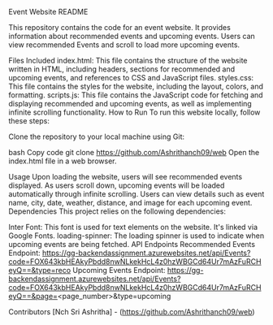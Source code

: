 Event Website README

This repository contains the code for an event website. It provides information about recommended events and upcoming events. Users can view recommended Events and scroll to load more upcoming events.

Files Included
index.html: This file contains the structure of the website written in HTML, including headers, sections for recommended and upcoming events, and references to CSS and JavaScript files.
styles.css: This file contains the styles for the website, including the layout, colors, and formatting.
scripts.js: This file contains the JavaScript code for fetching and displaying recommended and upcoming events, as well as implementing infinite scrolling functionality.
How to Run
To run this website locally, follow these steps:

Clone the repository to your local machine using Git:

bash
Copy code
git clone <https://github.com/Ashrithanch09/web>
Open the index.html file in a web browser.

Usage
Upon loading the website, users will see recommended events displayed.
As users scroll down, upcoming events will be loaded automatically through infinite scrolling.
Users can view details such as event name, city, date, weather, distance, and image for each upcoming event.
Dependencies
This project relies on the following dependencies:

Inter Font: This font is used for text elements on the website. It's linked via Google Fonts.
loading-spinner: The loading spinner is used to indicate when upcoming events are being fetched.
API Endpoints
Recommended Events Endpoint: https://gg-backendassignment.azurewebsites.net/api/Events?code=FOX643kbHEAkyPbdd8nwNLkekHcL4z0hzWBGCd64Ur7mAzFuRCHeyQ==&type=reco
Upcoming Events Endpoint: https://gg-backendassignment.azurewebsites.net/api/Events?code=FOX643kbHEAkyPbdd8nwNLkekHcL4z0hzWBGCd64Ur7mAzFuRCHeyQ==&page=<page_number>&type=upcoming

Contributors
[Nch Sri Ashritha] - (https://github.com/Ashrithanch09/web)
